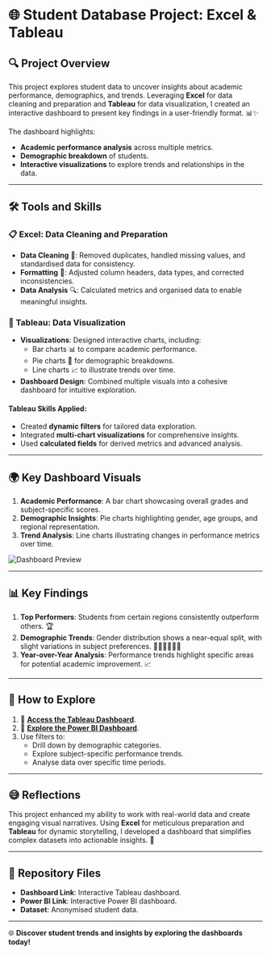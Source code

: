 # 🌐 Student Database Project: Excel & Tableau

## 🔍 Project Overview  
This project explores student data to uncover insights about academic performance, demographics, and trends. Leveraging **Excel** for data cleaning and preparation and **Tableau** for data visualization, I created an interactive dashboard to present key findings in a user-friendly format. 📊✨

The dashboard highlights:
- **Academic performance analysis** across multiple metrics.
- **Demographic breakdown** of students.
- **Interactive visualizations** to explore trends and relationships in the data.

---

## 🛠️ Tools and Skills  

### 📋 Excel: Data Cleaning and Preparation  
- **Data Cleaning** 🧹: Removed duplicates, handled missing values, and standardised data for consistency.  
- **Formatting** 📑: Adjusted column headers, data types, and corrected inconsistencies.  
- **Data Analysis** 🔍: Calculated metrics and organised data to enable meaningful insights.

### 🔵 Tableau: Data Visualization  
- **Visualizations**: Designed interactive charts, including:
  - Bar charts 📊 to compare academic performance.
  - Pie charts 🥧 for demographic breakdowns.
  - Line charts 📈 to illustrate trends over time.
- **Dashboard Design**: Combined multiple visuals into a cohesive dashboard for intuitive exploration.

#### Tableau Skills Applied:
- Created **dynamic filters** for tailored data exploration.
- Integrated **multi-chart visualizations** for comprehensive insights.
- Used **calculated fields** for derived metrics and advanced analysis.

---

## 🌍 Key Dashboard Visuals

1. **Academic Performance**: A bar chart showcasing overall grades and subject-specific scores.  
2. **Demographic Insights**: Pie charts highlighting gender, age groups, and regional representation.  
3. **Trend Analysis**: Line charts illustrating changes in performance metrics over time.

![Dashboard Preview](https://public.tableau.com/screenshot-link-placeholder)

---

## 📊 Key Findings

1. **Top Performers**: Students from certain regions consistently outperform others. 🏆  
2. **Demographic Trends**: Gender distribution shows a near-equal split, with slight variations in subject preferences. 👩🏾‍🎓👨🏽‍🎓  
3. **Year-over-Year Analysis**: Performance trends highlight specific areas for potential academic improvement. 📈  

---

## 🚀 How to Explore

1. 🔗 **[Access the Tableau Dashboard](https://public.tableau.com/app/profile/shahed.ali2592/viz/StudentDatabaseProject-ExcelTableau/Dashboard1)**.  
2. 🔗 **[Explore the Power BI Dashboard](https://app.powerbi.com/groups/me/reports/253f04ae-a7a6-47c5-a800-7ed3cafe8bee/7a1a7a2dade0e1d41d6d?experience=power-bi)**.  
3. Use filters to:
   - Drill down by demographic categories.
   - Explore subject-specific performance trends.
   - Analyse data over specific time periods.  

---

## 😅 Reflections
This project enhanced my ability to work with real-world data and create engaging visual narratives. Using **Excel** for meticulous preparation and **Tableau** for dynamic storytelling, I developed a dashboard that simplifies complex datasets into actionable insights. 🚀

---

## 📑 Repository Files
- **Dashboard Link**: Interactive Tableau dashboard.
- **Power BI Link**: Interactive Power BI dashboard.
- **Dataset**: Anonymised student data.  

---

🌐 **Discover student trends and insights by exploring the dashboards today!**
